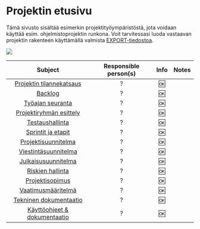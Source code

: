 # Projektin etusivu


Tämä sivusto sisältää esimerkin projektityöympäristöstä, jota voidaan käyttää esim. ohjelmistoprojektin runkona. Voit tarvitessasi luoda vastaavan projektin rakenteen 
käyttämällä valmista [EXPORT-tiedostoa](http://open-project-framework.pages.labranet.jamk.fi/opf-site/).

![](https://openclipart.org/image/300px/svg_to_png/310297/1542412865.png)

| Subject | Responsible person(s) | Info | Notes | 
|:-:|:-:|:-:|:-:|
| [Projektin tilannekatsaus](00-tilannekatsaus/projektin-tilannekatsaus.md) | ? | :ok:  | | |
| [Backlog](https://gitlab.labranet.jamk.fi/open-project-framework/opf-project-template-v1/boards?milestone_title=Backlog&) | ? | :ok:  | | |
| [Työajan seuranta](01-projektinhallinta/tuntikirjaukset.md) | ? | :ok: | | |
| [Projektiryhmän esittely](01-projektinhallinta/projektiryhman-esittely.md) | ?  | :ok: | | |
| [Testaushallinta](05-testaushallinta/yleistestaussuunnitelma.md)| ?  | :ok: | | |
| [Sprintit ja etapit](https://gitlab.labranet.jamk.fi/open-project-framework/opf-project-template-v1/milestones) | ? | :ok: | | |
| [Projektisuunnitelma](01-projektinhallinta/projektisuunnitelma.md) | ? | :ok: | | |
| [Viestintäsuunnitelma](01-projektinhallinta/viestintasuunnitelma.md) | ? | :ok: | | |
| [Julkaisusuunnitelma](04-julkaisusuunnitelma/julkaisusuunnitelma.md) | ? | :ok: | | |
| [Riskien hallinta](01-projektinhallinta/riskienhallinta.md) | ? | :ok: | | |
| [Projektisopimus](01-projektinhallinta/projektisopimus.md) | ? | :ok: | | |
| [Vaatimusmääritelmä](02-vaatimusmaarittely/vaatimusmaarittely.md) | ? | :ok: | | |
| [Tekninen dokumentaatio](03-suunnittelu-ja-toteutus/suunnittelu-dokumentaatiot.md) | ? | :ok: | | |
| [Käyttöohjeet & dokumentaatio](09-tuotokset/kayttoohje.md) | ? | :ok: | | |

